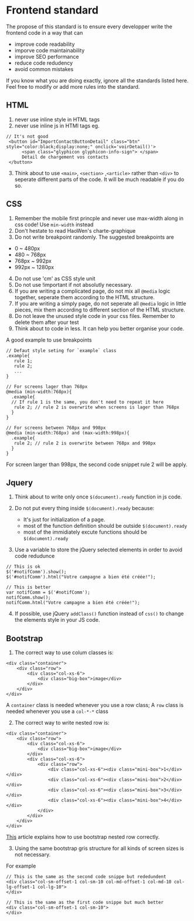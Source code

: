 # Frontend standard

The propose of this standard is to ensure every developper write the frontend code in a way that can 
  - improve code readability
  - imporve code maintainability
  - improve SEO performance
  - reduce code redudency
  - avoid common mistakes

If you know what you are doing exactly, ignore all the standards listed here.
Feel free to modify or add more rules into the standard. 



## HTML

1. never use inline style in HTML tags
2. never use inline js in HTMl tags 
	eg. 

```
// It's not good
 <button id="ImportContactButtonDetail" class="btn" style="color:black;display:none;" onclick='voirDetail()'>
      <span class="glyphicon glyphicon-info-sign"> </span> 
      Détail de chargement vos contacts
 </button>

```
3. Think about to use `<main>`, `<section>` ,`<article>` rather than `<div>` to seperate different parts of the code. It will be much readable if you do so.

## CSS

1. Remember the mobile first princple and never use max-width along in css code! Use `min-width` instead
2. Don't hestate to read HaoWen's charte-graphique
3. Do not write breakpoint randomly. The suggested breakpoints are

  - 0 ~ 480px
  - 480 ~ 768px
  - 768px ~ 992px
  - 992px ~ 1280px
  
4. Do not use 'cm' as CSS style unit
5. Do not use !important if not absolutly necessary.
6. If you are writing a complicated page, do not mix all `@media` logic together, seperate them according to the HTML structure.
7. If you are writing a simply page, do not seperate all `@media` logic in little pieces, mix them according to different section of the HTML structure.
8. Do not leave the unused style code in your css files. Remember to delete them after your test
9. Think about to code in less. It can help you better organise your code. 

A good example to use breakpoints

```
// Defaut style seting for `example` class
.example{
   rule 1;
   rule 2;
   ...
}
```

```
// For screens lager than 768px
@media (min-width:768px){
  .example{
  // If rule 1 is the same, you don't need to repeat it here
   rule 2; // rule 2 is overwrite when screens is lager than 768px
  }
}
```

```
// For screens between 768px and 998px
@media (min-width:768px) and (max-width:998px){
  .example{
   rule 2; // rule 2 is overwrite between 768px and 998px
  }
}
```

For screen larger than 998px, the second code snippet rule 2 will be apply.


## Jquery

1. Think about to write only once `$(document).ready` function in js code.
2. Do not put every thing inside `$(document).ready` because:
   
	- It's just for initialization of a page.
	- most of the function definition should be outside `$(document).ready` 
	- most of the immidiately excute functions should be `$(document).ready`  

3. Use a variable to store the jQuery selected elements in order to avoid code redudunce  

```
// This is ok
$('#notifComm').show();
$('#notifComm').html("Votre campagne a bien été créée!");
```

```
// This is better
var notifComm = $('#notifComm');
notifComm.show();
notifComm.html("Votre campagne a bien été créée!");
```

4. If possible, use jQuery `addClass()` function instead of `css()` to change the elements style in your JS code. 

## Bootstrap
1. The correct way to use colum classes is:

```	
<div class="container">
    <div class="row">
        <div class="col-xs-6">
            <div class="big-box">image</div>
        </div>
    </div>
</div>
```

A `container` class is needed whenever you use a row class;
A `row` class is needed whenever you use a `col-*-*` class


2. The correct way to write nested row is:

``` 
<div class="container">
    <div class="row">
        <div class="col-xs-6">
            <div class="big-box">image</div>
        </div>
        <div class="col-xs-6">
            <div class="row">
                <div class="col-xs-6"><div class="mini-box">1</div></div>
                <div class="col-xs-6"><div class="mini-box">2</div></div>
                <div class="col-xs-6"><div class="mini-box">3</div></div>
                <div class="col-xs-6"><div class="mini-box">4</div></div>
            </div>
        </div>
    </div>
</div>

```

[This](http://stackoverflow.com/questions/24659471/nested-rows-with-bootstrap-grid-system
) article explains how to use bootstrap nested row correctly. 

3. Using the same bootstrap gris structure for all kinds of screen sizes is not necessary.

For example 
```
// This is the same as the second code snippe but rededundent
<div class="col-sm-offset-1 col-sm-10 col-md-offset-1 col-md-10 col-lg-offset-1 col-lg-10">
</div>

// This is the same as the first code snippe but much better
<div class="col-sm-offset-1 col-sm-10">
</div>
```
